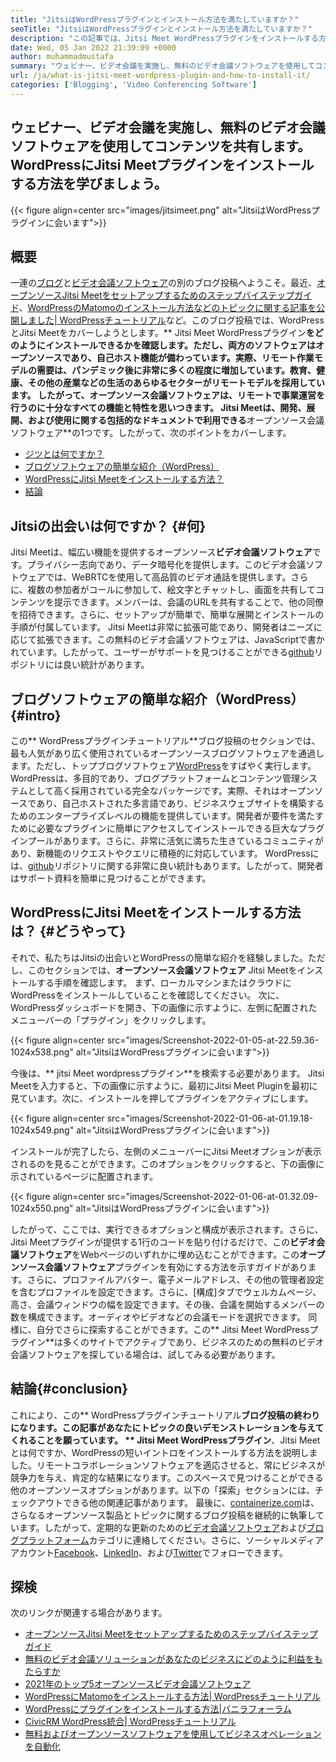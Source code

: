 ```yaml
---
title: "JitsiはWordPressプラグインとインストール方法を満たしていますか？" 
seoTitle: "JitsiはWordPressプラグインとインストール方法を満たしていますか？" 
description: "この記事では、Jitsi Meet WordPressプラグインをインストールする方法について説明します。 Jitsi Meetは、強力な機能を備えたオープンソースのビデオ会議ソフトウェアです。" 
date: Wed, 05 Jan 2022 21:39:09 +0000
author: muhammadmustafa
summary: "ウェビナー、ビデオ会議を実施し、無料のビデオ会議ソフトウェアを使用してコンテンツを共有します。 WordPressにJitsi Meetプラグインをインストールする方法を学びましょう。" 
url: /ja/what-is-jitsi-meet-wordpress-plugin-and-how-to-install-it/
categories: ['Blogging', 'Video Conferencing Software']
---
```


## ウェビナー、ビデオ会議を実施し、無料のビデオ会議ソフトウェアを使用してコンテンツを共有します。 WordPressにJitsi Meetプラグインをインストールする方法を学びましょう。

{{< figure align=center src="images/jitsimeet.png" alt="JitsiはWordPressプラグインに会います">}}


## 概要
一連の[ブログ][1]と[ビデオ会議ソフトウェア][2]の別のブログ投稿へようこそ。最近、[オープンソースJitsi Meetをセットアップするためのステップバイステップガイド][3]、[WordPressのMatomoのインストール方法などのトピックに関する記事を公開しました| WordPressチュートリアル][4]など。このブログ投稿では、WordPressとJitsi Meetをカバーしようとします。** Jitsi Meet WordPressプラグイン**をどのようにインストールできるかを確認します。ただし、両方のソフトウェアはオープンソースであり、自己ホスト機能が備わっています。実際、リモート作業モデルの需要は、パンデミック後に非常に多くの程度に増加しています。教育、健康、その他の産業などの生活のあらゆるセクターがリモートモデルを採用しています。
したがって、オープンソース会議ソフトウェアは、リモートで事業運営を行うのに十分なすべての機能と特性を思いつきます。 Jitsi Meetは、開発、展開、および使用に関する包括的なドキュメントで利用できる**オープンソース会議ソフトウェア**の1つです。したがって、次のポイントをカバーします。
  * [ジツとは何ですか？][5]
  * [ブログソフトウェアの簡単な紹介（WordPress）][6]
  * [WordPressにJitsi Meetをインストールする方法？][7]
  * [結論][8]

## Jitsiの出会いは何ですか？ {#何}
Jitsi Meetは、幅広い機能を提供するオープンソース**ビデオ会議ソフトウェア**です。プライバシー志向であり、データ暗号化を提供します。このビデオ会議ソフトウェアでは、WeBRTCを使用して高品質のビデオ通話を提供します。さらに、複数の参加者がコールに参加して、絵文字とチャットし、画面を共有してコンテンツを提示できます。メンバーは、会議のURLを共有することで、他の同僚を招待できます。さらに、セットアップが簡単で、簡単な展開とインストールの手順が付属しています。 Jitsi Meetは非常に拡張可能であり、開発者はニーズに応じて拡張できます。この無料のビデオ会議ソフトウェアは、JavaScriptで書かれています。したがって、ユーザーがサポートを見つけることができる[github][9]リポジトリには良い統計があります。

## ブログソフトウェアの簡単な紹介（WordPress）{#intro}
この** WordPressプラグインチュートリアル**ブログ投稿のセクションでは、最も人気があり広く使用されているオープンソースブログソフトウェアを通過します。ただし、トップブログソフトウェア[WordPress][10]をすばやく実行します。 WordPressは、多目的であり、ブログプラットフォームとコンテンツ管理システムとして高く採用されている完全なパッケージです。実際、それはオープンソースであり、自己ホストされた多言語であり、ビジネスウェブサイトを構築するためのエンタープライズレベルの機能を提供しています。開発者が要件を満たすために必要なプラグインに簡単にアクセスしてインストールできる巨大なプラグインプールがあります。さらに、非常に活気に満ちた生きているコミュニティがあり、新機能のリクエストやクエリに積極的に対応しています。 WordPressには、[github][11]リポジトリに関する非常に良い統計もあります。したがって、開発者はサポート資料を簡単に見つけることができます。

## WordPressにJitsi Meetをインストールする方法は？ {#どうやって}
それで、私たちはJitsiの出会いとWordPressの簡単な紹介を経験しました。ただし、このセクションでは、**オープンソース会議ソフトウェア** Jitsi Meetをインストールする手順を確認します。
まず、ローカルマシンまたはクラウドにWordPressをインストールしていることを確認してください。
次に、WordPressダッシュボードを開き、下の画像に示すように、左側に配置されたメニューバーの「プラグイン」をクリックします。

{{< figure align=center src="images/Screenshot-2022-01-05-at-22.59.36-1024x538.png" alt="JitsiはWordPressプラグインに会います">}}

今後は、** jitsi Meet wordpressプラグイン**を検索する必要があります。 Jitsi Meetを入力すると、下の画像に示すように、最初にJitsi Meet Pluginを最初に見ています。次に、インストールを押してプラグインをアクティブにします。

{{< figure align=center src="images/Screenshot-2022-01-06-at-01.19.18-1024x549.png" alt="JitsiはWordPressプラグインに会います">}}

インストールが完了したら、左側のメニューバーにJitsi Meetオプションが表示されるのを見ることができます。このオプションをクリックすると、下の画像に示されているページに配置されます。

{{< figure align=center src="images/Screenshot-2022-01-06-at-01.32.09-1024x550.png" alt="JitsiはWordPressプラグインに会います">}}

したがって、ここでは、実行できるオプションと構成が表示されます。さらに、Jitsi Meetプラグインが提供する1行のコードを貼り付けるだけで、この**ビデオ会議ソフトウェア**をWebページのいずれかに埋め込むことができます。この**オープンソース会議ソフトウェア**プラグインを有効にする方法を示すガイドがあります。さらに、プロファイルアバター、電子メールアドレス、その他の管理者設定を含むプロファイルを設定できます。さらに、[構成]タブでウェルカムページ、高さ、会議ウィンドウの幅を設定できます。その後、会議を開始するメンバーの数を構成できます。オーディオやビデオなどの会議モードを選択できます。
同様に、自分でさらに探索することができます。この** Jitsi Meet WordPressプラグイン**は多くのサイトでアクティブであり、ビジネスのための無料のビデオ会議ソフトウェアを探している場合は、試してみる必要があります。

## 結論{#conclusion}
これにより、この** WordPressプラグインチュートリアル**ブログ投稿の終わりになります。この記事があなたにトピックの良いデモンストレーションを与えてくれることを願っています。 ** Jitsi Meet WordPressプラグイン**、Jitsi Meetとは何ですか、WordPressの短いイントロをインストールする方法を説明しました。リモートコラボレーションソフトウェアを適応させると、常にビジネスが競争力を与え、肯定的な結果になります。このスペースで見つけることができる他のオープンソースオプションがあります。以下の「探索」セクションには、チェックアウトできる他の関連記事があります。
最後に、[containerize.com][12]は、さらなるオープンソース製品とトピックに関するブログ投稿を継続的に執筆しています。したがって、定期的な更新のための[ビデオ会議ソフトウェア][13]および[ブログプラットフォーム][14]カテゴリに連絡してください。さらに、ソーシャルメディアアカウント[Facebook][15]、[LinkedIn][16]、および[Twitter][17]でフォローできます。

## 探検
次のリンクが関連する場合があります。
  * [オープンソースJitsi Meetをセットアップするためのステップバイステップガイド][3]
  * [無料のビデオ会議ソリューションがあなたのビジネスにどのように利益をもたらすか][18]
  * [2021年のトップ5オープンソースビデオ会議ソフトウェア][19]
  * [WordPressにMatomoをインストールする方法| WordPressチュートリアル][20]
  * [WordPressにプラグインをインストールする方法|バニラフォーラム][21]
  * [CivicRM WordPress統合| WordPressチュートリアル][22]
  * [無料およびオープンソースソフトウェアを使用してビジネスオペレーションを自動化][23]

  
[1]: https://blog.containerize.com/category/blogging/
[2]: https://blog.containerize.com/category/video-conferencing-software/
[3]: https://blog.containerize.com/video-conferencing-software/how-to-set-up-open-source-jitsi-meet/
[4]: http://how%20to%20install%20matomo%20for%20wordpress%20%7C%20wordpress%20tutorial/
[5]: #what
[6]: #intro
[7]: #how
[8]: #Conclusion
[9]: https://github.com/jitsi/jitsi-meet
[10]: https://products.containerize.com/blogging/wordpress/
[11]: https://github.com/wordpress/
[12]: https://www.containerize.com/
[13]: https://products.containerize.com/video-conferencing/
[14]: https://products.containerize.com/blogging/
[15]: https://web.facebook.com/containerize
[16]: https://www.linkedin.com/company/containerize/
[17]: https://twitter.com/containerize_co
[18]: https://blog.containerize.com/
[19]: https://blog.containerize.com/video-conferencing-software/top-5-open-source-video-conferencing-software-of-2021/
[20]: #
[21]: https://blog.containerize.com/blogging/how-to-a-install-plugin-in-wordpress-vanilla-forum/
[22]: https://blog.containerize.com/blogging/civicrm-wordpress-integration-wordpress-tutorial/
[23]: https://blog.containerize.com/blogging/automate-business-operations-using-open-source-software/
